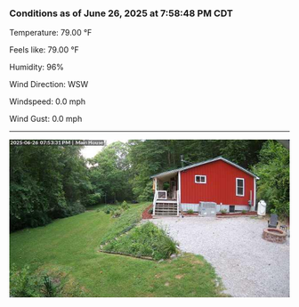 ### Conditions as of June 26, 2025 at 7:58:48 PM CDT 

Temperature: 79.00 &deg;F

Feels like: 79.00 &deg;F

Humidity: 96%

Wind Direction: WSW

Windspeed: 0.0 mph

Wind Gust: 0.0 mph

---

<img src="./images/latest.jpeg"/>

